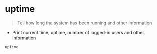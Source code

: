 # uptime

> Tell how long the system has been running and other information

- Print current time, uptime, number of logged-in users and other information

`uptime`
